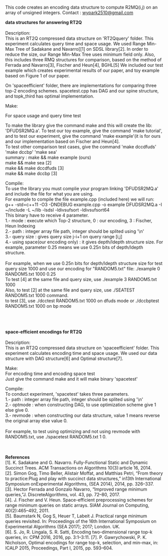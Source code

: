This code creates an encoding data structure to compute R2MQ(i,j) on an array of unsigned integers.
Contact : wypark2510@gmail.com

**data structures for answering RT2Q**
<br/>
<br/>
Description:<br/>
This is an RT2Q compressed data structure on 'RT2Qquery' folder. This experiment calculates query time and space usage. We used Range Min-Max Tree of Sadakane and Navarro[[1] on SDSL library[2]. In order to reduce the size, our Range Min-Max Tree uses minimum field only. Also, this includes three RMQ structures for comparison, based on the method of Ferrada and Navarro[3], Fischer and Heun[4], BGHL[5]
We included our test example which creates experimental results of our paper, and toy example based on Figure 1 of our paper.

On 'spaceefficient' folder, there are implementations for comparing three top-2 encoding schemes. spacetest.cpp has DAG and our spine structure, and topk_third has optimal implementation.


Make:<br/>

For space usage and query time test<br/>

To make the library give the command make and this will create the lib: 'DFUDSR2MQ.a'. To test our toy example, give the command 'make tutorial', and to test our experiment, give the command 'make example'(it is for ours and our implementation based on Fischer and Heun[4].<br/>
To test other comparison test cases, give the command 'make dccdfuds' 'make dccbp' 'make sea'<br/>
summary : make && make example (ours)<br/>
make && make sea [2]<br/>
make && make dccdfuds [3]<br/>
make && make dccbp [3]<br/>

Compile:<br/>
To use the library you must complie your program linking 'DFUDSR2MQ.a' and include the file for what you are using.<br/>
For example to compile the file example.cpp (included here) we will run:<br/>
g++ -std=c++11 -O3 -DNDEBUG example.cpp -o example DFUDSR2MQ.a -I ~/include -L ~/lib -lsdsl -ldivsufsort -ldivsufsort64<br/>
This binary have to receive 4 parameter.<br/>
1.- mode : execute which Top-2 structure, 0 : our encoding, 3 : Fischer, Heun Indexing<br/>
2.- path : integer array file path, integer should be splited using '\n'<br/>
3.- query size : gives query size j-i+1 on query range [i,j]<br/>
4.- using space(our encoding only) : it gives depth/ldepth structure size. For example, parameter 0.25 means we use 0.25n bits of depth/ldepth structure.<br/>
<br/>
For example, when we use 0.25n bits for depth/ldepth structure size for test query size 1000 and use our encoding for "RANDOM5.txt" file:
./example 0 RANDOM5.txt 1000 0.25<br/>
To test [4] at the same file and query size, use ./example 3 RANDOM5.txt 1000<br/>
Also, to test [2] at the same file and query size, use  ./SEATEST RANDOM5.txt 1000 command.<br/>
to test [3], use ./dcctest RANDOM5.txt 1000 on dfuds mode or ./dccbptest RANDOM5.txt 1000 on bp mode<br/>
<br/>
<br/>
<br/>

**space-efficient encodings for RT2Q**
<br/>
<br/>
Description:<br/>
This is an RT2Q compressed data structure on 'spaceefficient' folder. This experiment calculates encoding time and space usage. We used our data structure with DAG structure[6] and Optimal structure[7].

Make:<br/>
For encoding time and encoding space test<br/>
Just give the command make and it will make binary 'spacetest'<br/>

Compile:<br/>
To conduct experiment, 'spacetest' takes three parameters.<br/>
1.- path : integer array file path, integer should be splited using '\n'<br/>
2.- optmode : when constructing DAG, to use optimization scheme give 1 else give 0.<br/>
3.- revmode : when constructing our data structure, value 1 means reverse the original array else value 0.<br/>
<br/>
For example, to test using optimizing and not using revmode with RANDOM5.txt, use ./spacetest RANDOM5.txt 1 0.<br/>
<br/>
<br/>

**References**<br/>
[1]. K. Sadakane and G. Navarro. Fully-Functional Static and Dynamic Succinct Trees. ACM Transactions on Algorithms 10(3):article 16, 2014.<br/>
[2]. Simon Gog, Timo Beller, Alistair Moffat, and Matthias Petri, “From theory to practice:Plug  and  play  with  succinct  data  structures,”   in13th International Symposium onExperimental Algorithms, (SEA 2014), 2014, pp. 326–337.<br/>
[3]. Hector Ferrada and Gonzalo Navarro, “Improved range minimum queries,”J. DiscreteAlgorithms, vol. 43, pp. 72–80, 2017.<br/>
[4]. J. Fischer and V. Heun. Space-efficient preprocessing schemes for range minimum queries on static arrays. SIAM Journal on Computing, 40(2):465–492, 2011.<br/>
[5]. Baumstark N, Gog S, Heuer T, Labeit J. Practical range minimum queries revisited. In: Proceedings of the 16th International Symposium on Experimental Algorithms (SEA 2017); 2017; London. UK.<br/>
[6]. S. Jo, R. Lingala, S. R. Satti, Encoding two-dimensional range top-k queries, in: CPM 2016, 2016, pp. 3:1–3:11.
[7]. P. Gawrychowski, P. K. Nicholson, Optimal encodings for range top-k, selection, and min-max, in: ICALP 2015,
Proceedings, Part I, 2015, pp. 593–604.
